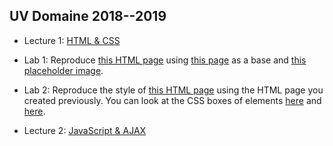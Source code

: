 ## UV Domaine 2018--2019

- Lecture 1: [HTML & CSS](slides/html-css)

- Lab 1: Reproduce [this HTML page](lab/ex1/target.png) using [this
  page](lab/ex1/index.html) as a base and [this placeholder
  image](lab/ex1/placeholder.png).

- Lab 2: Reproduce the style of [this HTML page](lab/ex2/target.png) using the
  HTML page you created previously.  You can look at the CSS boxes of elements
  [here](lab/ex2/target-boxes-1.png) and [here](lab/ex2/target-boxes-2.png).

- Lecture 2: [JavaScript & AJAX](slides/js-ajax)

